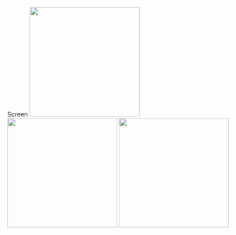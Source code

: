 
Screen 
<img src="https://user-images.githubusercontent.com/121868653/214796522-57777023-4d5e-4150-9206-5f763afa2911.jpg" width="250px">
<img src="https://user-images.githubusercontent.com/121868653/214796547-f2541ad3-58db-4b91-bb39-884530ddb4b1.jpg" width="250px">
<img src="https://user-images.githubusercontent.com/121868653/214796562-705795d5-f326-4e40-a653-0a2e3b332714.jpg" width="250px">
